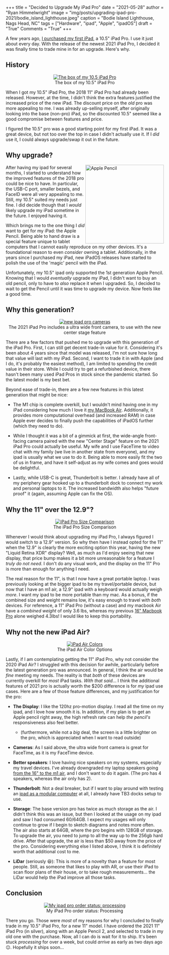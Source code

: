 +++
title   = "Decided to Upgrade My iPad Pro"
date    = "2021-05-28"
author  = "Ryan Himmelwright"
image   = "img/posts/upgrading-ipad-pro-2021/bodie_island_lighthouse.jpeg"
caption = "Bodie Island Lighthouse, Nags Head, NC"
tags    = ["Hardware", "ipad", "Apple", "ipadOS"]
draft   = "True"
Comments = "True"
+++

A few years ago, [I purchased my first iPad](/post/getting-an-ipad/), a 10.5"
iPad Pro. I use it just about every day. With the release of the newest 2021
iPad Pro, I decided it was finally time to trade mine in for an upgrade. Here's
why.

<!--more-->

## History

<center>
<a href="../../img/posts/upgrading-ipad-pro-2021/10.5_pro_box.png"><img alt="The box of my 10.5 iPad Pro" src="../../img/posts/upgrading-ipad-pro-2021/10.5_pro_box.png" style="max-width: 100%;"/></a>
<div class="caption">The box of my 10.5" iPad Pro</div>
</center>

When I got my 10.5" iPad Pro, the 2018 11" iPad Pro had already been released.
However, at the time, I didn't think the extra features justified the increased
price of the new iPad. The discount price on the *old* pro was more appealing to
me. I was already up-selling myself, after originally looking into the base
(non-pro) iPad, so the discounted 10.5" seemed like a good compromise between
features and price.

I figured the 10.5" pro was a good starting point for my first
iPad. It was a great device, but not too over the top in case I didn't
actually use it. If I *did* use it, I could always upgrade/swap it out in
the future.

##  Why upgrade?

<a href="/img/posts/upgrading-ipad-pro-2021/apple_pencil_tall.png"><img alt="Apple Pencil" src="/img/posts/upgrading-ipad-pro-2021/apple_pencil_tall.png" style="max-width: 100%; width: 250px; float: right;"/></a>

After having my ipad for several months, I started to understand how the
improved features of the 2018 pro could be nice to have. In particular, the
USB-C port, smaller bezels, and FaceID were all very appealing to me.  Still, my
10.5" suited my needs just fine. I did decide though that I *would* likely
upgrade my iPad sometime in the future. I enjoyed having it.

Which brings me to the one thing I *did* want to get for my iPad: the Apple
Pencil.  Being able to hand draw is a special feature unique to tablet computers
that I cannot easily reproduce on my other devices. It's a foundational reason
to even *consider* owning a tablet. Additionally, in the years since I purchased
my iPad, new iPadOS releases have started to polish the use of the 'magic'
pencil with the iPad.

Unfortunately, my 10.5" ipad only supported the 1st generation Apple Pencil.
Knowing that I would *eventually* upgrade my iPad, I didn't want to buy an old
pencil, only to have to *also* replace it when I upgraded. So, I decided to wait
to get the Pencil until it was time to upgrade my device. Now feels like a good
time.


## Why this generation?

<center>
<a href="../../img/posts/upgrading-ipad-pro-2021/front_camera.png"><img alt="new ipad pro cameras" src="../../img/posts/upgrading-ipad-pro-2021/front_camera.png" style="max-width: 100%;"/></a>
<div class="caption">The 2021 iPad Pro includes a ultra wide front camera, to use with the new center stage feature</div>
</center>

There are a few factors that pushed me to upgrade with this generation of the
iPad Pro. First, I can still get decent trade-in value for it.  Considering it's
been about 4 years since that model was released, I'm not sure how long that
value will last with my iPad. Second, I want to trade it in with Apple (and I
do, it's probably the easiest method), I am limited to spending the credit value
in their store. While I could try to get a refurbished device, there hasn't been
many used iPad Pros in stock since the pandemic started. So the latest model is my best bet.

Beyond ease of trade-in, there are a few new features in this latest generation
that might be nice:

- The M1 chip is complete overkill, but I wouldn't mind having one in my iPad
considering how much I love it  [my MacBook
Air](/post/m1-air-initial-thoughts/). Additionally, it provides more
computational overhead (and increased RAM) in case Apple ever decides to finally
push the capabilities of iPadOS further (which they need to do).

-  While I thought it was a bit of a gimmick at first, the wide-angle
front-facing camera paired with the new "Center Stage" feature on the 2021 iPad
Pro could actually be useful.  My wife and I use FaceTime to video chat with my
family (we live in another state from everyone), and my ipad is usually what we
use to do it. Being able to more easily fit the two of us in frame, and have it
self-adjust as my wife comes and goes would be delightful.

- Lastly, while USB-C is great, Thunderbolt is better. I already have all of my
periphery gear hooked up to a thunderbolt dock to connect my work and personal
laptops to it. The increased bandwidth also helps "future proof" it (again,
assuming Apple can fix the OS).

## Why the 11" over the 12.9"?

<center>
<a href="../../img/posts/upgrading-ipad-pro-2021/size_and_weight.png"><img alt="iPad Pro Size Comparison" src="../../img/posts/upgrading-ipad-pro-2021/size_and_weight.png" style="max-width: 100%;"/></a>
<div class="caption">The iPad Pro Size Comparison</div>
</center>

Whenever I would think about upgrading my iPad Pro, I always figured I would
switch to a 12.9" version. So why then have I instead opted for the 11" when the
12.9" is clearly the more exciting option this year, having the new "Liquid
Retina XDR" display? Well, as much as I'd enjoy seeing that new display, that
price bump makes it a bit more unreasonable for a feature I *truly do not need*.
I don't do any visual work, and the display on the 11" Pro is more than enough
for anything I need.

The real reason for the 11", is that I now have a great portable laptop.  I was
previously looking at the bigger ipad to be my travel/portable device, but now
that I have an m1 air, a 12.9" ipad with a keyboard would actually weigh *more*.
I want my ipad to be more portable than my mac. As a bonus, if
the combined size and weight remains low, it's easy enough to travel with *both*
devices. For reference, a 11" iPad Pro (without a case) and my macbook Air have
a *combined weight* of only 3.6 lbs, whereas my previous [16" Macbook
Pro](/post/new-2019-16inch-mbp/) alone weighed 4.3lbs! I would like to keep this portability.

##  Why not the new iPad Air?

<center>
<a href="../../img/posts/upgrading-ipad-pro-2021/buy_ipad_air_colors.png"><img alt="iPad Air Colors" src="../../img/posts/upgrading-ipad-pro-2021/buy_ipad_air_colors.png" style="max-width: 100%;"/></a>
<div class="caption">The iPad Air Color Options</div>
</center>

Lastly, if I am contemplating getting the 11" iPad Pro, why not consider the
2020 iPad Air? I struggled with this decision for awhile, particularly before
the latest generation pro was announced. In general, I think the air would be
*fine* meeting my needs. The reality is that *both* of these devices are
currently overkill for *most* iPad tasks. *With that said*... I think the
additional features of 2021 pro is actually worth the $200 difference is for
*my* ipad use cases. Here are a few of those feature differences, and my
justification for the pro:

-  **The Display**: I like the 120hz pro-motion display. I read all the time on
my ipad, and I love how smooth it is. In addition, if my plan is to get an Apple
pencil right away, the high refresh rate can help *the pencil's* responsiveness also feel better.
    -  (furthermore, while not a *big* deal, the screen is a little brighter
    on the pro, which is appreciated when I want to read outside)

-  **Cameras**: As I said above, the ultra wide front camera is great for
FaceTime, as it is my FaceTime device.

-   **Better speakers**: I love having nice speakers on my systems, especially
my travel devices. I've already downgraded my laptop speakers going [from the
16" to the m1 air](/post/trading-mbp16-for-m1air/), and I don't want to do it
again. (The pro has 4 speakers, whereas the air only has 2).

-   **Thunderbolt**: Not a deal breaker, but if I want to play around with testing an
[ipad as a modular
computer](https://www.macstories.net/stories/modular-computer/) at all, I
already have TB3 docks setup to use.

-   **Storage**: The base version pro has twice as much storage as the air. I
didn't think this was an issue, but then I looked at the usage on my ipad and
saw I had consumed 60/64GB. I expect my usages will only continue to grow if I
begin to sketch diagrams and notes more often. The air also starts at 64GB,
where the pro begins with 128GB of storage. To upgrade the air, you need to jump
to all the way up to the 256gb hard drive.  After that upgrade, the air is less
than $50 away from the price of the pro.  Considering everything else I listed
above, I think it is definitely worth that additional cost to me.

-   **LiDar** (seriously 😆): This is more of a novelty than a feature for most
people. Still, as someone that likes to play with AR, or use their iPad to scan
floor plans of their house, or to take rough measurements... the LiDar would
help the iPad improve all those tasks.

## Conclusion

<center>
<a href="../../img/posts/upgrading-ipad-pro-2021/order_status.png"><img alt="My ipad pro order status: processing" src="../../img/posts/upgrading-ipad-pro-2021/order_status.png" style="max-width: 100%;"/></a>
<div class="caption">My iPad Pro order status: Processing</div>
</center>

There you go. Those were *most* of my reasons for why I concluded to finally
trade in my 10.5" iPad Pro, for a new 11" model. I have ordered the 2021
11" iPad Pro (in silver), along with an Apple Pencil 2, and selected to trade in
my old one with the purchase. Now, all I can do is wait for it to ship. It's
been stuck
*processing* for over a week, but
could *arrive* as early as two days ago 😐. Hopefully it ships soon...